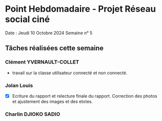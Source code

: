 # Point Hebdomadaire - Projet Réseau social ciné

Date : Jeudi 10 Octobre 2024
Semaine n° 5

## Tâches réalisées cette semaine


### Clément YVERNAULT-COLLET
- travail sur la classe utilisateur connecté et non connecté.

### Jolan Louis
-[X] Ecriture du rapport et relecture finale du rapport. Correction des photos et ajustement des images et des etxtes.
### Charlin DJIOKO SADIO
